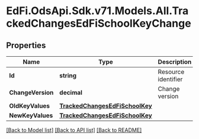 # EdFi.OdsApi.Sdk.v71.Models.All.TrackedChangesEdFiSchoolKeyChange

## Properties

Name | Type | Description | Notes
------------ | ------------- | ------------- | -------------
**Id** | **string** | Resource identifier | [optional] 
**ChangeVersion** | **decimal** | Change version | [optional] 
**OldKeyValues** | [**TrackedChangesEdFiSchoolKey**](TrackedChangesEdFiSchoolKey.md) |  | [optional] 
**NewKeyValues** | [**TrackedChangesEdFiSchoolKey**](TrackedChangesEdFiSchoolKey.md) |  | [optional] 

[[Back to Model list]](../../README.md#documentation-for-models) [[Back to API list]](../../README.md#documentation-for-api-endpoints) [[Back to README]](../../README.md)


